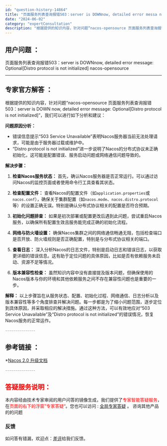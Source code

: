 ```yaml
---
id: "question-history-14864"
title: "页面服务列表查询报错503：server is DOWNnow, detailed error messa nacos-opensource"
date: "2024-06-02"
category: "expertConsultation"
description: "根据提供的知识内容，针对问题“nacos-opensource 页面服务列表查询报错503：server is DOWN now, detailed error message: Optional[Distro protocol is not initialized]”，我们可以进行如下分析和建议："
---
```


## 用户问题 ： 
 页面服务列表查询报错503：server is DOWNnow, detailed error message: Optional[Distro protocol is not initialized] nacos-opensource 

---------------
## 专家官方解答 ：

根据提供的知识内容，针对问题“nacos-opensource 页面服务列表查询报错503：server is DOWN now, detailed error message: Optional[Distro protocol is not initialized]”，我们可以进行如下分析和建议：

**问题原因分析：**
- 错误信息提示“503 Service Unavailable”表明Nacos服务器当前无法处理请求，可能是由于服务器过载或维护中。
- “Distro protocol is not initialized”进一步说明了Nacos的分布式协议未正确初始化，这可能是配置错误、服务启动问题或网络通信问题导致的。

**解决步骤：**
1. **检查Nacos服务状态：** 首先，确认Nacos服务器是否正常运行。可以通过访问Nacos的监控页面或者使用命令行工具查看其状态。

2. **检查配置文件：** 查看Nacos的配置文件（如`application.properties`或`nacos.conf`），确保关于集群配置（如`nacos.mode`、`nacos.distro.protocol`等）的设置正确无误。特别是确认分布式协议相关的配置是否符合预期。

3. **初始化问题排查：** 如果是初次部署或配置更改后遇到此问题，尝试重启Nacos服务，以确保所有配置生效且服务能完成正确的初始化流程。

4. **网络与防火墙设置：** 确保Nacos集群之间的网络通信畅通无阻，包括检查端口是否开放、防火墙规则是否正确配置，特别是与分布式协议相关的端口。

5. **查看日志：** 深入分析Nacos的日志文件，特别是启动日志和错误日志，以获取更详细的错误信息。这有助于定位问题的具体原因，比如是否有依赖服务未启动、资源不足等情况。

6. **版本兼容性检查：** 虽然知识内容中没有直接提及版本问题，但确保使用的Nacos版本与你的环境和其他依赖服务之间不存在兼容性问题也是重要的一步。

**解释：**
以上步骤旨在从服务状态、配置、初始化过程、网络通信、日志分析以及版本兼容性等多个角度排查并解决问题。每一步都是为了缩小问题范围，逐步定位到具体原因，并采取相应的解决措施。通过这种方法，可以有效地应对“503 Service Unavailable”及“Distro protocol is not initialized”的错误情况，恢复Nacos服务的正常运作。


<font color="#949494">---------------</font> 


## 参考链接 ：

*[Nacos 2.0 升级文档](https://nacos.io/docs/latest/upgrading/200-upgrading)


 <font color="#949494">---------------</font> 
 


## <font color="#FF0000">答疑服务说明：</font> 

本内容经由技术专家审阅的用户问答的镜像生成，我们提供了<font color="#FF0000">专家智能答疑服务</font>，在<font color="#FF0000">页面的右下的浮窗”专家答疑“</font>。您也可以访问 : [全局专家答疑](https://opensource.alibaba.com/chatBot) 。 咨询其他产品的的问题

### 反馈
如问答有错漏，欢迎点：[差评](https://ai.nacos.io/user/feedbackByEnhancerGradePOJOID?enhancerGradePOJOId=14889)给我们反馈。
